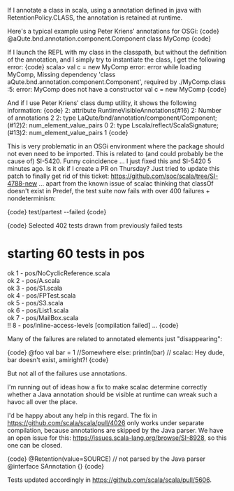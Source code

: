 If I annotate a class in scala, using a annotation defined in java with RetentionPolicy.CLASS, the annotation is retained at runtime.

Here's a typical example using Peter Kriens' annotations for OSGi:
{code}
@aQute.bnd.annotation.component.Component class MyComp
{code}

If I launch the REPL with my class in the classpath, but without the definition of the annotation, and I simply try to instantiate the class, I get the following error:
{code}
scala> val c = new MyComp
error: error while loading MyComp, Missing dependency 'class aQute.bnd.annotation.component.Component', required by ./MyComp.class
<console>:5: error: MyComp does not have a constructor
       val c = new MyComp
{code}

And if I use Peter Kriens' class dump utility, it shows the following information:
{code}
2: attribute                   RuntimeVisibleAnnotations(#16)
2: Number of annotations       2
2: type                        LaQute/bnd/annotation/component/Component;(#12)2: num_element_value_pairs     0
2: type                        Lscala/reflect/ScalaSignature;(#13)2: num_element_value_pairs     1
{code}

This is very problematic in an OSGi environment where the package should not even need to be imported. 
This is related to (and could probably be the cause of) SI-5420.
Funny coincidence ... I just fixed this and SI-5420 5 minutes ago. Is it ok if I create a PR on Thursday?
Just tried to update this patch to finally get rid of this ticket: https://github.com/soc/scala/tree/SI-4788-new ... apart from the known issue of scalac thinking that classOf doesn't exist in Predef, the test suite now fails with over 400 failures + nondeterminism:

{code}
test/partest --failed
{code}

{code}
Selected 402 tests drawn from previously failed tests

# starting 60 tests in pos
ok  1 - pos/NoCyclicReference.scala             
ok  2 - pos/A.scala                             
ok  3 - pos/S1.scala                            
ok  4 - pos/FPTest.scala                        
ok  5 - pos/S3.scala                            
ok  6 - pos/List1.scala                         
ok  7 - pos/MailBox.scala                       
!!  8 - pos/inline-access-levels                  [compilation failed]
...
{code}

Many of the failures are related to annotated elements just "disappearing":

{code}
@foo val bar = 1
//Somewhere else:
println(bar)
// scalac: Hey dude, bar doesn't exist, amiright?!
{code}

But not all of the failures use annotations.

I'm running out of ideas how a fix to make scalac determine correctly whether a Java annotation should be visible at runtime can wreak such a havoc all over the place.

I'd be happy about any help in this regard.
The fix in https://github.com/scala/scala/pull/4026 only works under separate compilation, because annotations are skipped by the Java parser. We have an open issue for this: https://issues.scala-lang.org/browse/SI-8928, so this one can be closed.

{code}
@Retention(value=SOURCE) // not parsed by the Java parser
@interface SAnnotation {}
{code}

Tests updated accordingly in https://github.com/scala/scala/pull/5606.
